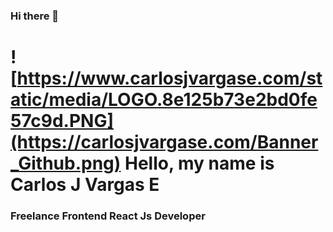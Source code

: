 ### Hi there 👋
# ![https://www.carlosjvargase.com/static/media/LOGO.8e125b73e2bd0fe57c9d.PNG](https://carlosjvargase.com/Banner_Github.png) Hello, my name is Carlos J Vargas E
### Freelance Frontend React Js Developer
<!--
**carlosjvargase/carlosjvargase** is a ✨ _special_ ✨ repository because its `README.md` (this file) appears on your GitHub profile.

Here are some ideas to get you started:

- 🔭 I’m currently working on ...
- 🌱 I’m currently learning ...
- 👯 I’m looking to collaborate on ...
- 🤔 I’m looking for help with ...
- 💬 Ask me about ...
- 📫 How to reach me: ...
- 😄 Pronouns: ...
- ⚡ Fun fact: ...
-->

